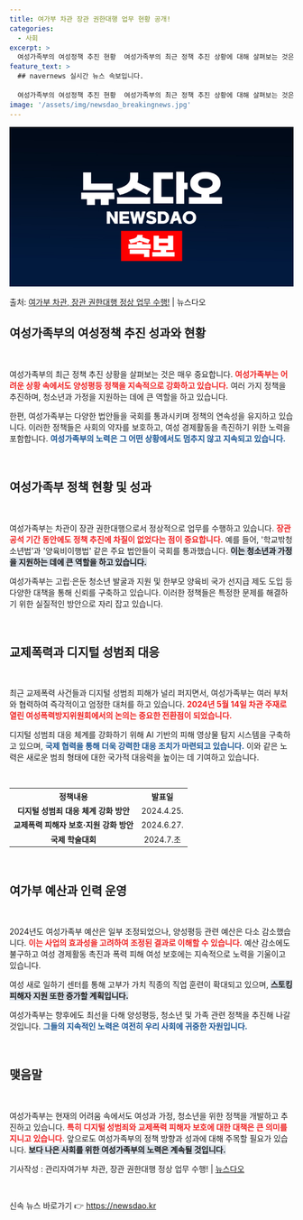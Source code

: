 ```yaml
---
title: 여가부 차관 장관 권한대행 업무 현황 공개!
categories:
  - 사회
excerpt: >
  여성가족부의 여성정책 추진 현황  여성가족부의 최근 정책 추진 상황에 대해 살펴보는 것은 매우 중요합니다. …
feature_text: >
  ## navernews 실시간 뉴스 속보입니다.

  여성가족부의 여성정책 추진 현황  여성가족부의 최근 정책 추진 상황에 대해 살펴보는 것은 매우 중요합니다. …
image: '/assets/img/newsdao_breakingnews.jpg'
---
```


![뉴스다오 속보](/assets/img/newsdao_breakingnews.jpg)

<p>출처: <a href="https://newsdao.kr/5042" rel="dofollow">여가부 차관, 장관 권한대행 정상 업무 수행!</a> | 뉴스다오</p>

<h2 data-ke-size="size26">여성가족부의 여성정책 추진 성과와 현황</h2>

<p data-ke-size="size16">&nbsp;</p>

여성가족부의 최근 정책 추진 상황을 살펴보는 것은 매우 중요합니다. <b><span style="color: #ee2323;">여성가족부는 어려운 상황 속에서도 양성평등 정책을 지속적으로 강화하고 있습니다.</span></b> 여러 가지 정책을 추진하며, 청소년과 가정을 지원하는 데에 큰 역할을 하고 있습니다. 

한편, 여성가족부는 다양한 법안들을 국회를 통과시키며 정책의 연속성을 유지하고 있습니다. 이러한 정책들은 사회의 약자를 보호하고, 여성 경제활동을 촉진하기 위한 노력을 포함합니다. <b><span style="color: #1a5490;">여성가족부의 노력은 그 어떤 상황에서도 멈추지 않고 지속되고 있습니다.</span></b> 

<p data-ke-size="size16">&nbsp;</p>

<h2 data-ke-size="size26">여성가족부 정책 현황 및 성과</h2>

<p data-ke-size="size16">&nbsp;</p>

여성가족부는 차관이 장관 권한대행으로서 정상적으로 업무를 수행하고 있습니다. <b><span style="color: #ee2323;">장관 공석 기간 동안에도 정책 추진에 차질이 없었다는 점이 중요합니다.</span></b> 예를 들어, '학교밖청소년법'과 '양육비이행법' 같은 주요 법안들이 국회를 통과했습니다. <b><span style="background-color: #21538527;">이는 청소년과 가정을 지원하는 데에 큰 역할을 하고 있습니다.</span></b> 

여성가족부는 고립·은둔 청소년 발굴과 지원 및 한부모 양육비 국가 선지급 제도 도입 등 다양한 대책을 통해 신뢰를 구축하고 있습니다. 이러한 정책들은 특정한 문제를 해결하기 위한 실질적인 방안으로 자리 잡고 있습니다. 

<p data-ke-size="size16">&nbsp;</p>

<h2 data-ke-size="size26">교제폭력과 디지털 성범죄 대응</h2>

<p data-ke-size="size16">&nbsp;</p>

최근 교제폭력 사건들과 디지털 성범죄 피해가 널리 퍼지면서, 여성가족부는 여러 부처와 협력하여 즉각적이고 엄정한 대처를 하고 있습니다. <b><span style="color: #ee2323;">2024년 5월 14일 차관 주재로 열린 여성폭력방지위원회에서의 논의는 중요한 전환점이 되었습니다.</span></b> 

디지털 성범죄 대응 체계를 강화하기 위해 AI 기반의 피해 영상물 탐지 시스템을 구축하고 있으며, <b><span style="color: #1a5490;">국제 협력을 통해 더욱 강력한 대응 조치가 마련되고 있습니다.</span></b> 이와 같은 노력은 새로운 범죄 형태에 대한 국가적 대응력을 높이는 데 기여하고 있습니다. 

<p data-ke-size="size16">&nbsp;</p>

<table style="width:100%; border-collapse: collapse;">
  <tr>
    <th style="text-align: center; height: 17px;"><b>정책내용</b></th>
    <th style="text-align: center; height: 17px;"><b>발표일</b></th>
  </tr>
  <tr>
    <td style="text-align: center; height: 17px;"><b>디지털 성범죄 대응 체계 강화 방안</b></td>
    <td style="text-align: center; height: 17px;">2024.4.25.</td>
  </tr>
  <tr>
    <td style="text-align: center; height: 17px;"><b>교제폭력 피해자 보호·지원 강화 방안</b></td>
    <td style="text-align: center; height: 17px;">2024.6.27.</td>
  </tr>
  <tr>
    <td style="text-align: center; height: 17px;"><b>국제 학술대회</b></td>
    <td style="text-align: center; height: 17px;">2024.7.초</td>
  </tr>
</table>

<p data-ke-size="size16">&nbsp;</p>

<h2 data-ke-size="size26">여가부 예산과 인력 운영</h2>

<p data-ke-size="size16">&nbsp;</p>

2024년도 여성가족부 예산은 일부 조정되었으나, 양성평등 관련 예산은 다소 감소했습니다. <b><span style="color: #ee2323;">이는 사업의 효과성을 고려하여 조정된 결과로 이해할 수 있습니다.</span></b> 예산 감소에도 불구하고 여성 경제활동 촉진과 폭력 피해 여성 보호에는 지속적으로 노력을 기울이고 있습니다. 

여성 새로 일하기 센터를 통해 고부가 가치 직종의 직업 훈련이 확대되고 있으며, <b><span style="background-color: #21538527;">스토킹 피해자 지원 또한 증가할 계획입니다.</span></b> 

여성가족부는 향후에도 최선을 다해 양성평등, 청소년 및 가족 관련 정책을 추진해 나갈 것입니다. <b><span style="color: #1a5490;">그들의 지속적인 노력은 여전히 우리 사회에 귀중한 자원입니다.</span></b> 

<p data-ke-size="size16">&nbsp;</p>

<h2 data-ke-size="size26">맺음말</h2>

<p data-ke-size="size16">&nbsp;</p>

여성가족부는 현재의 어려움 속에서도 여성과 가정, 청소년을 위한 정책을 개발하고 추진하고 있습니다. <b><span style="color: #ee2323;">특히 디지털 성범죄와 교제폭력 피해자 보호에 대한 대책은 큰 의미를 지니고 있습니다.</span></b> 앞으로도 여성가족부의 정책 방향과 성과에 대해 주목할 필요가 있습니다. <b><span style="background-color: #21538527;">보다 나은 사회를 위한 여성가족부의 노력은 계속될 것입니다.</span></b> 

기사작성 : 관리자여가부 차관, 장관 권한대행 정상 업무 수행! | <a href="https://newsdao.kr/5042">뉴스다오</a>

<p data-ke-size="size16">&nbsp;</p> 

신속 뉴스 바로가기 👉 <a href="https://newsdao.kr" rel="dofollow">https://newsdao.kr</a>



